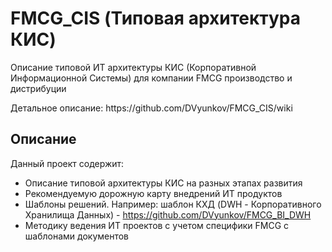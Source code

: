# FMCG_CIS (Типовая архитектура КИС)
Описание типовой ИТ архитектуры КИС (Корпоративной Информационной Системы) для компании FMCG производство и дистрибуции
<p>Детальное описание: https://github.com/DVyunkov/FMCG_CIS/wiki</p>

## Описание
Данный проект содержит:
- Описание типовой архитектуры КИС на разных этапах развития
- Рекомендуемую дорожную карту внедрений ИТ продуктов
- Шаблоны решений. Например: шаблон КХД (DWH - Корпоративного Хранилища Данных) - https://github.com/DVyunkov/FMCG_BI_DWH
- Методику ведения ИТ проектов с учетом специфики FMCG с шаблонами документов

